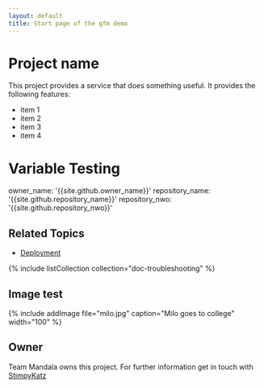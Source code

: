 ```yaml
---
layout: default
title: Start page of the gfm demo
---
```


# Project name
This project provides a service that does something useful. It provides the following features:

* item 1
* item 2
* item 3
* item 4

# Variable Testing
owner_name: '{{site.github.owner_name}}'
repository_name: '{{site.github.repository_name}}'
repository_nwo: '{{site.github.repository_nwo}}'


## Related Topics
* [Deployment](deployment.html)

{% include listCollection collection="doc-troubleshooting" %}

## Image test
{% include addImage file="milo.jpg" caption="Milo goes to college" width="100" %}

## Owner
Team Mandala owns this project. For further information get in touch with [StimpyKatz](https://github.com/StimpyKatz)